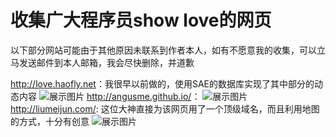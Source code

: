 # 收集广大程序员show love的网页  
以下部分网站可能由于其他原因未联系到作者本人，如有不愿意我的收集，可以立马发送邮件到本人邮箱，我会尽快删除，并道歉

<http://love.haofly.net>：我很早以前做的，使用SAE的数据库实现了其中部分的动态内容
![展示图片](https://github.com/haoflynet/show_LOVE/blob/master/images/show1.jpg)
<http://angusme.github.io/>：
![展示图片](https://github.com/haoflynet/show_LOVE/blob/master/images/show2.png)
<http://liumeijun.com/>: 这位大神直接为该网页用了一个顶级域名，而且利用地图的方式，十分有创意
![展示图片](https://github.com/haoflynet/show_LOVE/blob/master/images/show3.png)
